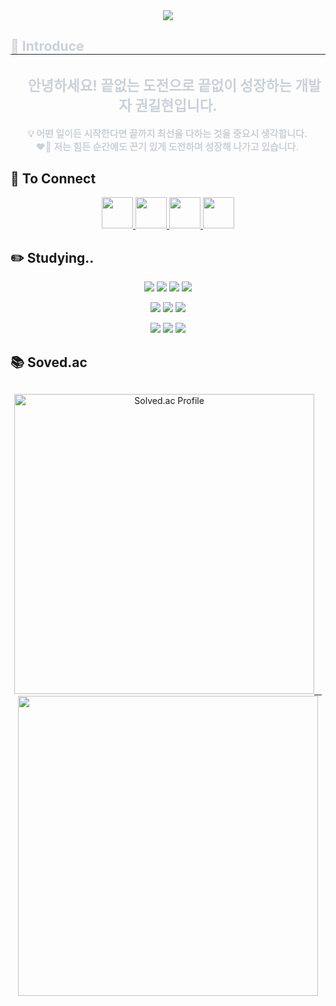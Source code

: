 <div align="center">
  <img src="https://capsule-render.vercel.app/api?type=venom&color=0:EEFF00,100:a82da8&height=300&section=header&text=Hyun%20Github&fontSize=90&fontColor=ffffff"/>
</div>

<div> 
   <h2 style="border-bottom: 1px solid #21262d; color: #c9d1d9;">👋 Introduce</h2>  
   <div style="font-weight: 700; font-size: 15px; color: #c9d1d9;" align="center">
     <h2>ㅤ안녕하세요! 끝없는 도전으로 끝없이 성장하는 개발자 권길현입니다.</h2>
     <ul type="none">
       <li>💡 어떤 일이든 시작한다면 <b>끝까지 최선을 다하는 것</b>을 중요시 생각합니다.ㅤㅤ</li>
       <li>❤️‍🔥 저는 힘든 순간에도 끈기 있게 도전하며 성장해 나가고 있습니다.ㅤㅤ</li>
     </ul>
   </div>
</div>


## 🔗 To Connect
<p align="center">
  <a href="https://www.instagram.com/hxun_0731/" target="_blank">
    <img src="https://img.shields.io/badge/Instagram-E4405F?style=for-the-badge&logo=instagram&logoColor=white" height="50"/>
  </a>
  <a href="https://velog.io/@hyun_731/posts" target="_blank">
    <img src="https://img.shields.io/badge/Velog-20C997?style=for-the-badge&logo=velog&logoColor=white" height="50"/>
  </a>
  <a href="#" target="_blank">
    <img src="https://img.shields.io/badge/Notion-000000?style=for-the-badge&logo=notion&logoColor=white" height="50"/>
  </a>
  <a href="mailto:gilhyun.gwon0731@gmail.com" target="_blank">
    <img src="https://img.shields.io/badge/Gmail-D14836?style=for-the-badge&logo=gmail&logoColor=white" height="50"/>
  </a>
</p>

## ✏️ Studying..

<p align="center">
  <img src="https://img.shields.io/badge/C-00599C?style=for-the-badge&logo=c&logoColor=white"/>
  <img src="https://img.shields.io/badge/Python-3776AB?style=for-the-badge&logo=python&logoColor=white" />
  <img src="https://img.shields.io/badge/Java-007396?style=for-the-badge&logo=java&logoColor=white" />
  <img src="https://img.shields.io/badge/JavaScript-F7DF1E?style=for-the-badge&logo=javascript&logoColor=black" />
</p>

<p align="center">
  <img src="https://img.shields.io/badge/HTML5-E34F26?style=for-the-badge&logo=html5&logoColor=white" />
  <img src="https://img.shields.io/badge/CSS-1572B6?style=for-the-badge&logo=css&logoColor=white" />
  <img src="https://img.shields.io/badge/React-61DAFB?style=for-the-badge&logo=React&logoColor=black" />
</p>

<p align="center">
  <img src="https://img.shields.io/badge/FastAPI-009688?style=for-the-badge&logo=FastAPI&logoColor=white" />
  <img src="https://img.shields.io/badge/Spring-6DB33F?style=for-the-badge&logo=Spring&logoColor=white" />
  <img src="https://img.shields.io/badge/MySQL-4479A1?style=for-the-badge&logo=MySQL&logoColor=white" />
</p>

## 📚 Soved.ac

<div align="center" style="margin-top: 30px; display: flex; justify-content:space-between">
  <a href="https://solved.ac/profile/gilhyun124" target="_blank">
    <img src="http://mazassumnida.wtf/api/v2/generate_badge?boj=gilhyun124" alt="Solved.ac Profile" width="480"/>
    &nbsp;&nbsp;
    <img src="http://mazandi.herokuapp.com/api?handle=gilhyun124&theme=dark" width="480"/>
  </a>
</div>
